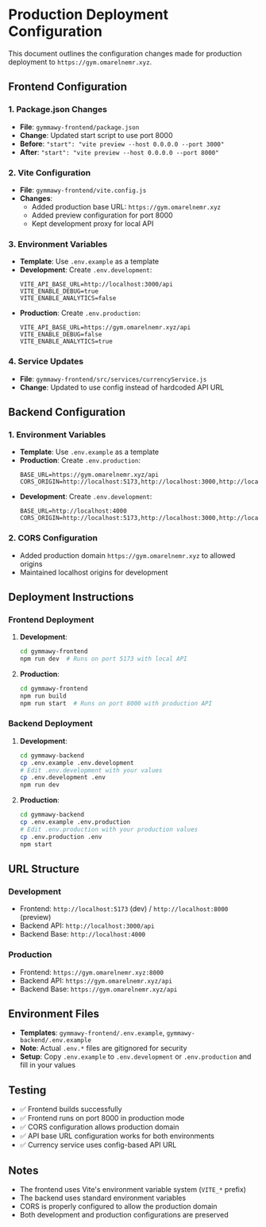 # Production Deployment Configuration

This document outlines the configuration changes made for production deployment to `https://gym.omarelnemr.xyz`.

## Frontend Configuration

### 1. Package.json Changes
- **File**: `gymmawy-frontend/package.json`
- **Change**: Updated start script to use port 8000
- **Before**: `"start": "vite preview --host 0.0.0.0 --port 3000"`
- **After**: `"start": "vite preview --host 0.0.0.0 --port 8000"`

### 2. Vite Configuration
- **File**: `gymmawy-frontend/vite.config.js`
- **Changes**:
  - Added production base URL: `https://gym.omarelnemr.xyz`
  - Added preview configuration for port 8000
  - Kept development proxy for local API

### 3. Environment Variables
- **Template**: Use `.env.example` as a template
- **Development**: Create `.env.development`:
  ```
  VITE_API_BASE_URL=http://localhost:3000/api
  VITE_ENABLE_DEBUG=true
  VITE_ENABLE_ANALYTICS=false
  ```
- **Production**: Create `.env.production`:
  ```
  VITE_API_BASE_URL=https://gym.omarelnemr.xyz/api
  VITE_ENABLE_DEBUG=false
  VITE_ENABLE_ANALYTICS=true
  ```

### 4. Service Updates
- **File**: `gymmawy-frontend/src/services/currencyService.js`
- **Change**: Updated to use config instead of hardcoded API URL

## Backend Configuration

### 1. Environment Variables
- **Template**: Use `.env.example` as a template
- **Production**: Create `.env.production`:
  ```
  BASE_URL=https://gym.omarelnemr.xyz/api
  CORS_ORIGIN=http://localhost:5173,http://localhost:3000,http://localhost:3001,https://gym.omarelnemr.xyz
  ```
- **Development**: Create `.env.development`:
  ```
  BASE_URL=http://localhost:4000
  CORS_ORIGIN=http://localhost:5173,http://localhost:3000,http://localhost:3001
  ```

### 2. CORS Configuration
- Added production domain `https://gym.omarelnemr.xyz` to allowed origins
- Maintained localhost origins for development

## Deployment Instructions

### Frontend Deployment
1. **Development**:
   ```bash
   cd gymmawy-frontend
   npm run dev  # Runs on port 5173 with local API
   ```

2. **Production**:
   ```bash
   cd gymmawy-frontend
   npm run build
   npm run start  # Runs on port 8000 with production API
   ```

### Backend Deployment
1. **Development**:
   ```bash
   cd gymmawy-backend
   cp .env.example .env.development
   # Edit .env.development with your values
   cp .env.development .env
   npm run dev
   ```

2. **Production**:
   ```bash
   cd gymmawy-backend
   cp .env.example .env.production
   # Edit .env.production with your production values
   cp .env.production .env
   npm start
   ```

## URL Structure

### Development
- Frontend: `http://localhost:5173` (dev) / `http://localhost:8000` (preview)
- Backend API: `http://localhost:3000/api`
- Backend Base: `http://localhost:4000`

### Production
- Frontend: `https://gym.omarelnemr.xyz:8000`
- Backend API: `https://gym.omarelnemr.xyz/api`
- Backend Base: `https://gym.omarelnemr.xyz/api`

## Environment Files
- **Templates**: `gymmawy-frontend/.env.example`, `gymmawy-backend/.env.example`
- **Note**: Actual `.env.*` files are gitignored for security
- **Setup**: Copy `.env.example` to `.env.development` or `.env.production` and fill in your values

## Testing
- ✅ Frontend builds successfully
- ✅ Frontend runs on port 8000 in production mode
- ✅ CORS configuration allows production domain
- ✅ API base URL configuration works for both environments
- ✅ Currency service uses config-based API URL

## Notes
- The frontend uses Vite's environment variable system (`VITE_*` prefix)
- The backend uses standard environment variables
- CORS is properly configured to allow the production domain
- Both development and production configurations are preserved
